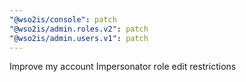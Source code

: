 ```yaml
---
"@wso2is/console": patch
"@wso2is/admin.roles.v2": patch
"@wso2is/admin.users.v1": patch
---
```


Improve my account Impersonator role edit restrictions

